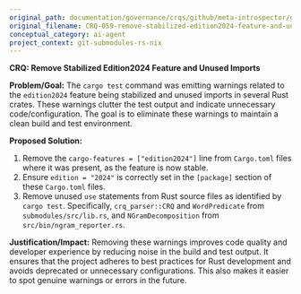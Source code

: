 ```yaml
---
original_path: documentation/governance/crqs/github/meta-introspector/git-submodules-rs-nix/docs/crq_standardized/CRQ-059-remove-stabilized-edition2024-feature-and-unused-imports.md
original_filename: CRQ-059-remove-stabilized-edition2024-feature-and-unused-imports.md
conceptual_category: ai-agent
project_context: git-submodules-rs-nix
---
```


**CRQ: Remove Stabilized Edition2024 Feature and Unused Imports**

**Problem/Goal:**
The `cargo test` command was emitting warnings related to the `edition2024` feature being stabilized and unused imports in several Rust crates. These warnings clutter the test output and indicate unnecessary code/configuration. The goal is to eliminate these warnings to maintain a clean build and test environment.

**Proposed Solution:**
1. Remove the `cargo-features = ["edition2024"]` line from `Cargo.toml` files where it was present, as the feature is now stable.
2. Ensure `edition = "2024"` is correctly set in the `[package]` section of these `Cargo.toml` files.
3. Remove unused `use` statements from Rust source files as identified by `cargo test`. Specifically, `crq_parser::CRQ` and `WordPredicate` from `submodules/src/lib.rs`, and `NGramDecomposition` from `src/bin/ngram_reporter.rs`.

**Justification/Impact:**
Removing these warnings improves code quality and developer experience by reducing noise in the build and test output. It ensures that the project adheres to best practices for Rust development and avoids deprecated or unnecessary configurations. This also makes it easier to spot genuine warnings or errors in the future.
